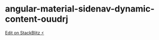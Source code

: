 # angular-material-sidenav-dynamic-content-ouudrj

[Edit on StackBlitz ⚡️](https://stackblitz.com/edit/angular-material-sidenav-dynamic-content-ouudrj)